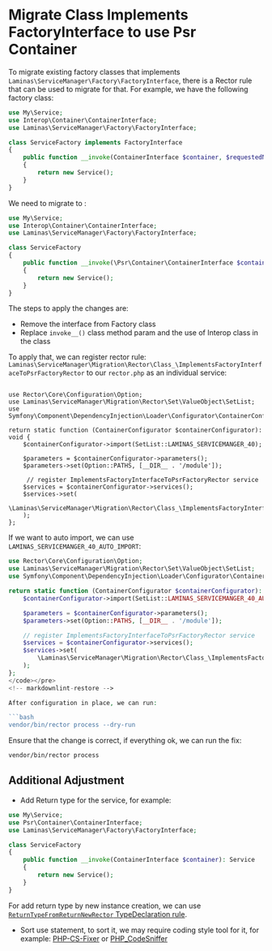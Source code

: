 # Migrate Class Implements FactoryInterface to use Psr Container

To migrate existing factory classes that implements `Laminas\ServiceManager\Factory\FactoryInterface`, there is a Rector rule that can be used to migrate for that. For example, we have the following factory class:

```php
use My\Service;
use Interop\Container\ContainerInterface;
use Laminas\ServiceManager\Factory\FactoryInterface;

class ServiceFactory implements FactoryInterface
{
    public function __invoke(ContainerInterface $container, $requestedName, array $options = null)
    {
        return new Service();
    }
}
```

We need to migrate to :

```php
use My\Service;
use Interop\Container\ContainerInterface;
use Laminas\ServiceManager\Factory\FactoryInterface;

class ServiceFactory
{
    public function __invoke(\Psr\Container\ContainerInterface $container)
    {
        return new Service();
    }
}
```

The steps to apply the changes are:

- Remove the interface from Factory class
- Replace `invoke__()` class method param and the use of Interop class in the class

To apply that, we can register rector rule: `Laminas\ServiceManager\Migration\Rector\Class_\ImplementsFactoryInterfaceToPsrFactoryRector` to our `rector.php` as an individual service:

<!-- markdownlint-disable MD033 -->
<pre class="language-php" data-line="11-15"><code>
use Rector\Core\Configuration\Option;
use Laminas\ServiceManager\Migration\Rector\Set\ValueObject\SetList;
use Symfony\Component\DependencyInjection\Loader\Configurator\ContainerConfigurator;

return static function (ContainerConfigurator $containerConfigurator): void {
    $containerConfigurator->import(SetList::LAMINAS_SERVICEMANGER_40);

    $parameters = $containerConfigurator->parameters();
    $parameters->set(Option::PATHS, [__DIR__ . '/module']);

     // register ImplementsFactoryInterfaceToPsrFactoryRector service
    $services = $containerConfigurator->services();
    $services->set(
        \Laminas\ServiceManager\Migration\Rector\Class_\ImplementsFactoryInterfaceToPsrFactoryRector::class
    );
};
</code></pre>
<!-- markdownlint-restore -->

If we want to auto import, we can use `LAMINAS_SERVICEMANGER_40_AUTO_IMPORT`:

```php
use Rector\Core\Configuration\Option;
use Laminas\ServiceManager\Migration\Rector\Set\ValueObject\SetList;
use Symfony\Component\DependencyInjection\Loader\Configurator\ContainerConfigurator;

return static function (ContainerConfigurator $containerConfigurator): void {
    $containerConfigurator->import(SetList::LAMINAS_SERVICEMANGER_40_AUTO_IMPORT);

    $parameters = $containerConfigurator->parameters();
    $parameters->set(Option::PATHS, [__DIR__ . '/module']);

    // register ImplementsFactoryInterfaceToPsrFactoryRector service
    $services = $containerConfigurator->services();
    $services->set(
        \Laminas\ServiceManager\Migration\Rector\Class_\ImplementsFactoryInterfaceToPsrFactoryRector::class
    );
};
</code></pre>
<!-- markdownlint-restore -->

After configuration in place, we can run:

```bash
vendor/bin/rector process --dry-run
```

Ensure that the change is correct, if everything ok, we can run the fix:

```bash
vendor/bin/rector process
```

## Additional Adjustment

- Add Return type for the service, for example:

```php
use My\Service;
use Psr\Container\ContainerInterface;
use Laminas\ServiceManager\Factory\FactoryInterface;

class ServiceFactory
{
    public function __invoke(ContainerInterface $container): Service
    {
        return new Service();
    }
}
```

For add return type by new instance creation, we can use [`ReturnTypeFromReturnNewRector` TypeDeclaration rule](https://github.com/rectorphp/rector/blob/main/docs/rector_rules_overview.md#returntypefromreturnnewrector).

- Sort use statement, to sort it, we may require coding style tool for it, for example: [PHP-CS-Fixer](https://github.com/FriendsOfPHP/PHP-CS-Fixer) or [PHP_CodeSniffer](https://github.com/squizlabs/PHP_CodeSniffer)
